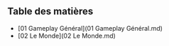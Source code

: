## Table des matières
 - [01 Gameplay Général](01 Gameplay Général.md)
 - [02 Le Monde](02 Le Monde.md)
